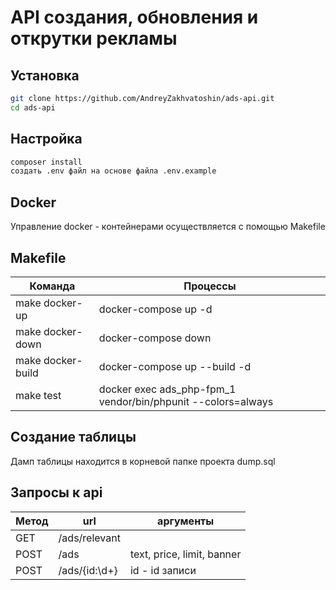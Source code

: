 # API создания, обновления и открутки рекламы
## Установка

```sh
git clone https://github.com/AndreyZakhvatoshin/ads-api.git
cd ads-api
```

## Настройка

```sh
composer install
создать .env файл на основе файла .env.example

```

## Docker
Управление docker - контейнерами осуществляется с помощью Makefile

## Makefile

| Команда           | Процессы                                                     |
| ----------------- | ------------------------------------------------------------ |
| make docker-up    | docker-compose up -d                                         |
| make docker-down  | docker-compose down                                          |
| make docker-build | docker-compose up --build -d                                 |
| make test         | docker exec ads_php-fpm_1 vendor/bin/phpunit --colors=always |

## Создание таблицы
Дамп таблицы находится в корневой папке проекта dump.sql

## Запросы к api
| Метод | url                       | аргументы                  |
| ----- | ------------------------- | -------------------------- |
| GET   | /ads/relevant             |                            |
| POST  | /ads                      | text, price, limit, banner |
| POST  | /ads/{id:\d+}             | id - id записи             |
